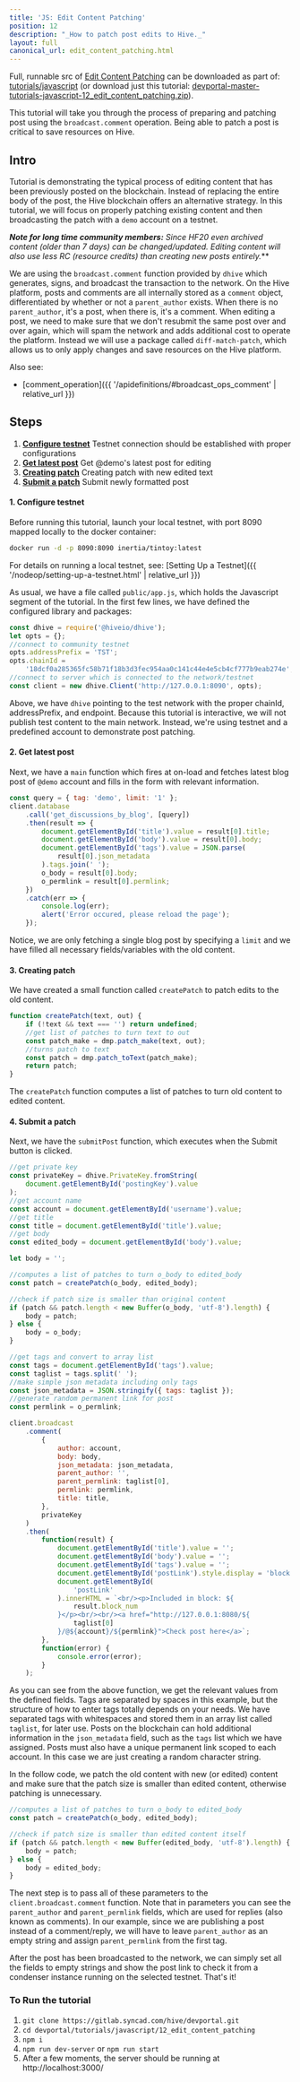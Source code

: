 ```yaml
---
title: 'JS: Edit Content Patching'
position: 12
description: "_How to patch post edits to Hive._"
layout: full
canonical_url: edit_content_patching.html
---
```

Full, runnable src of [Edit Content Patching](https://gitlab.syncad.com/hive/devportal/-/tree/master/tutorials/javascript/12_edit_content_patching) can be downloaded as part of: [tutorials/javascript](https://gitlab.syncad.com/hive/devportal/-/tree/master/tutorials/javascript) (or download just this tutorial: [devportal-master-tutorials-javascript-12_edit_content_patching.zip](https://gitlab.syncad.com/hive/devportal/-/archive/master/devportal-master.zip?path=tutorials/javascript/12_edit_content_patching)).

This tutorial will take you through the process of preparing and patching post using the `broadcast.comment` operation. Being able to patch a post is critical to save resources on Hive.

## Intro

Tutorial is demonstrating the typical process of editing content that has been previously posted on the blockchain. Instead of replacing the entire body of the post, the Hive blockchain offers an alternative strategy. In this tutorial, we will focus on properly patching existing content and then broadcasting the patch with a `demo` account on a testnet.

***Note for long time community members:** Since HF20 even archived content (older than 7 days) can be changed/updated. Editing content will also use less RC (resource credits) than creating new posts entirely.***

We are using the `broadcast.comment` function provided by `dhive` which generates, signs, and broadcast the transaction to the network. On the Hive platform, posts and comments are all internally stored as a `comment` object, differentiated by whether or not a `parent_author` exists. When there is no `parent_author`, it's a post, when there is, it's a comment. When editing a post, we need to make sure that we don't resubmit the same post over and over again, which will spam the network and adds additional cost to operate the platform. Instead we will use a package called `diff-match-patch`, which allows us to only apply changes and save resources on the Hive platform.

Also see:
* [comment_operation]({{ '/apidefinitions/#broadcast_ops_comment' | relative_url }})

## Steps

1.  [**Configure testnet**](#configure-app) Testnet connection should be established with proper configurations
1.  [**Get latest post**](#get-post) Get @demo's latest post for editing
1.  [**Creating patch**](#create-patch) Creating patch with new edited text
1.  [**Submit a patch**](#submit-patch) Submit newly formatted post

#### 1. Configure testnet<a name="configure-app"></a>

Before running this tutorial, launch your local testnet, with port 8090 mapped locally to the docker container:

```bash
docker run -d -p 8090:8090 inertia/tintoy:latest
```

For details on running a local testnet, see: [Setting Up a Testnet]({{ '/nodeop/setting-up-a-testnet.html' | relative_url }})

As usual, we have a file called `public/app.js`, which holds the Javascript segment of the tutorial. In the first few lines, we have defined the configured library and packages:

```javascript
const dhive = require('@hiveio/dhive');
let opts = {};
//connect to community testnet
opts.addressPrefix = 'TST';
opts.chainId =
    '18dcf0a285365fc58b71f18b3d3fec954aa0c141c44e4e5cb4cf777b9eab274e';
//connect to server which is connected to the network/testnet
const client = new dhive.Client('http://127.0.0.1:8090', opts);
```

Above, we have `dhive` pointing to the test network with the proper chainId, addressPrefix, and endpoint. Because this tutorial is interactive, we will not publish test content to the main network. Instead, we're using testnet and a predefined account to demonstrate post patching.

#### 2. Get latest post<a name="get-post"></a>

Next, we have a `main` function which fires at on-load and fetches latest blog post of `@demo` account and fills in the form with relevant information.

```javascript
const query = { tag: 'demo', limit: '1' };
client.database
    .call('get_discussions_by_blog', [query])
    .then(result => {
        document.getElementById('title').value = result[0].title;
        document.getElementById('body').value = result[0].body;
        document.getElementById('tags').value = JSON.parse(
            result[0].json_metadata
        ).tags.join(' ');
        o_body = result[0].body;
        o_permlink = result[0].permlink;
    })
    .catch(err => {
        console.log(err);
        alert('Error occured, please reload the page');
    });
```

Notice, we are only fetching a single blog post by specifying a `limit` and we have filled all necessary fields/variables with the old content.

#### 3. Creating patch<a name="create-patch"></a>

We have created a small function called `createPatch` to patch edits to the old content.

```javascript
function createPatch(text, out) {
    if (!text && text === '') return undefined;
    //get list of patches to turn text to out
    const patch_make = dmp.patch_make(text, out);
    //turns patch to text
    const patch = dmp.patch_toText(patch_make);
    return patch;
}
```

The `createPatch` function computes a list of patches to turn old content to edited content.

#### 4. Submit a patch<a name="submit-patch"></a>

Next, we have the `submitPost` function, which executes when the Submit button is clicked.

```javascript
//get private key
const privateKey = dhive.PrivateKey.fromString(
    document.getElementById('postingKey').value
);
//get account name
const account = document.getElementById('username').value;
//get title
const title = document.getElementById('title').value;
//get body
const edited_body = document.getElementById('body').value;

let body = '';

//computes a list of patches to turn o_body to edited_body
const patch = createPatch(o_body, edited_body);

//check if patch size is smaller than original content
if (patch && patch.length < new Buffer(o_body, 'utf-8').length) {
    body = patch;
} else {
    body = o_body;
}

//get tags and convert to array list
const tags = document.getElementById('tags').value;
const taglist = tags.split(' ');
//make simple json metadata including only tags
const json_metadata = JSON.stringify({ tags: taglist });
//generate random permanent link for post
const permlink = o_permlink;

client.broadcast
    .comment(
        {
            author: account,
            body: body,
            json_metadata: json_metadata,
            parent_author: '',
            parent_permlink: taglist[0],
            permlink: permlink,
            title: title,
        },
        privateKey
    )
    .then(
        function(result) {
            document.getElementById('title').value = '';
            document.getElementById('body').value = '';
            document.getElementById('tags').value = '';
            document.getElementById('postLink').style.display = 'block';
            document.getElementById(
                'postLink'
            ).innerHTML = `<br/><p>Included in block: ${
                result.block_num
            }</p><br/><br/><a href="http://127.0.0.1:8080/${
                taglist[0]
            }/@${account}/${permlink}">Check post here</a>`;
        },
        function(error) {
            console.error(error);
        }
    );
```

As you can see from the above function, we get the relevant values from the defined fields. Tags are separated by spaces in this example, but the structure of how to enter tags totally depends on your needs. We have separated tags with whitespaces and stored them in an array list called `taglist`, for later use. Posts on the blockchain can hold additional information in the `json_metadata` field, such as the `tags` list which we have assigned. Posts must also have a unique permanent link scoped to each account. In this case we are just creating a random character string.

In the follow code, we patch the old content with new (or edited) content and make sure that the patch size is smaller than edited content, otherwise patching is unnecessary.

```javascript
//computes a list of patches to turn o_body to edited_body
const patch = createPatch(o_body, edited_body);

//check if patch size is smaller than edited content itself
if (patch && patch.length < new Buffer(edited_body, 'utf-8').length) {
    body = patch;
} else {
    body = edited_body;
}
```

The next step is to pass all of these parameters to the `client.broadcast.comment` function. Note that in parameters you can see the `parent_author` and `parent_permlink` fields, which are used for replies (also known as comments). In our example, since we are publishing a post instead of a comment/reply, we will have to leave `parent_author` as an empty string and assign `parent_permlink` from the first tag.

After the post has been broadcasted to the network, we can simply set all the fields to empty strings and show the post link to check it from a condenser instance running on the selected testnet. That's it!

### To Run the tutorial

1. `git clone https://gitlab.syncad.com/hive/devportal.git`
1. `cd devportal/tutorials/javascript/12_edit_content_patching`
1. `npm i`
1. `npm run dev-server` or `npm run start`
1. After a few moments, the server should be running at http://localhost:3000/

